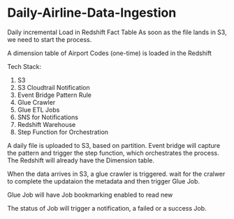 # Daily-Airline-Data-Ingestion

Daily incremental Load in Redshift Fact Table
As soon as the file lands in S3, we need to start the process.

A dimension table of Airport Codes (one-time) is loaded in the Redshift

Tech Stack:

1. S3
2. S3 Cloudtrail Notification
3. Event Bridge Pattern Rule
4. Glue Crawler
5. Glue ETL Jobs
6. SNS for Notifications
7. Redshift Warehouse
8. Step Function for Orchestration


A daily file is uploaded to S3, based on partition. Event bridge will capture the pattern and trigger the step function, which orchestrates the process. The Redshift will already have the Dimension  table.

When the data arrives in S3, a glue crawler is triggered. wait for the cralwer to complete the updataion the metadata and then trigger Glue Job. 

Glue Job will have Job bookmarking enabled to read new 

The status of Job will trigger a notification, a failed or a success Job. 
